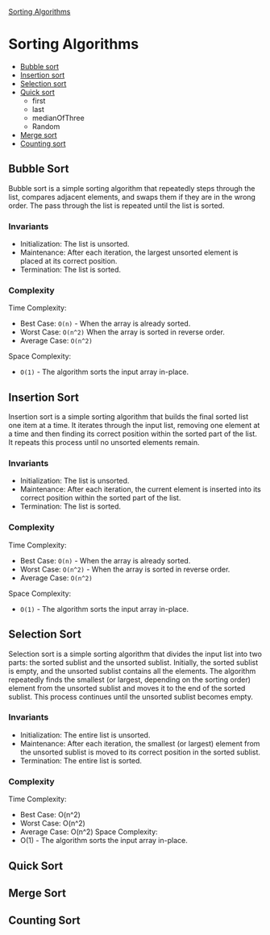 [Sorting Algorithms](#sorting-algorithms)


# Sorting Algorithms
- [Bubble sort](#bubble-sort)
- [Insertion sort](#insertion-sort)
- [Selection sort](#selection-sort)
- [Quick sort](#quick-sort)
    - first 
    - last
    - medianOfThree
    - Random
- [Merge sort](#merge-sort)
- [Counting sort](#counting-sort)


## Bubble Sort

Bubble sort is a simple sorting algorithm that repeatedly steps through the list, compares adjacent elements, and swaps them if they are in the wrong order. The pass through the list is repeated until the list is sorted.

### Invariants
- Initialization: The list is unsorted.
- Maintenance: After each iteration, the largest unsorted element is placed at its correct position.
- Termination: The list is sorted.

### Complexity
    
Time Complexity:
- Best Case: `O(n)`  - When the array is already sorted.
- Worst Case: `O(n^2)` When the array is sorted in reverse order.
- Average Case: `O(n^2)`

Space Complexity: 
- `O(1)` - The algorithm sorts the input array in-place.
## Insertion Sort
Insertion sort is a simple sorting algorithm that builds the final sorted list one item at a time. It iterates through the input list, removing one element at a time and then finding its correct position within the sorted part of the list. It repeats this process until no unsorted elements remain.

### Invariants
- Initialization: The list is unsorted.
- Maintenance: After each iteration, the current element is inserted into its correct position within the sorted part of the list.
- Termination: The list is sorted.

### Complexity
Time Complexity:
- Best Case: `O(n)` - When the array is already sorted.
- Worst Case: `O(n^2)` - When the array is sorted in reverse order.
- Average Case: `O(n^2)`

Space Complexity: 
- `O(1)` - The algorithm sorts the input array in-place.


## Selection Sort
Selection sort is a simple sorting algorithm that divides the input list into two parts: the sorted sublist and the unsorted sublist. Initially, the sorted sublist is empty, and the unsorted sublist contains all the elements. The algorithm repeatedly finds the smallest (or largest, depending on the sorting order) element from the unsorted sublist and moves it to the end of the sorted sublist. This process continues until the unsorted sublist becomes empty.

### Invariants
- Initialization: The entire list is unsorted.
- Maintenance: After each iteration, the smallest (or largest) element from the unsorted sublist is moved to its correct position in the sorted sublist.
- Termination: The entire list is sorted.

### Complexity
Time Complexity:
- Best Case: O(n^2)
- Worst Case: O(n^2)
- Average Case: O(n^2)
Space Complexity: 
- O(1) - The algorithm sorts the input array in-place.

## Quick Sort

## Merge Sort

## Counting Sort



<!-- 
 ## for testing 
```bash
g++ <path_to_test_file > <path_to_according_src_file> -o <result_name>  -lgtest -lgtest_main -pthread
```

## test_bubble_sort
```bash
g++ tests/test_bubble_sort.cpp src/1__bubble_sort.cpp -o bubble_sort_test -lgtest -lgtest_main
```

## test_insertion_sort
```bash
g++ tests/test_insertion_sort.cpp src/2__insertion_sort.cpp -o insertion_sort_test -lgtest -lgtest_main
```

## test_merge_sort
```bash
g++ tests/test_merge_sort.cpp src/5__merge_sort.cpp -o merge_sort_test -lgtest -lgtest_main-lgtest_main 
``` -->